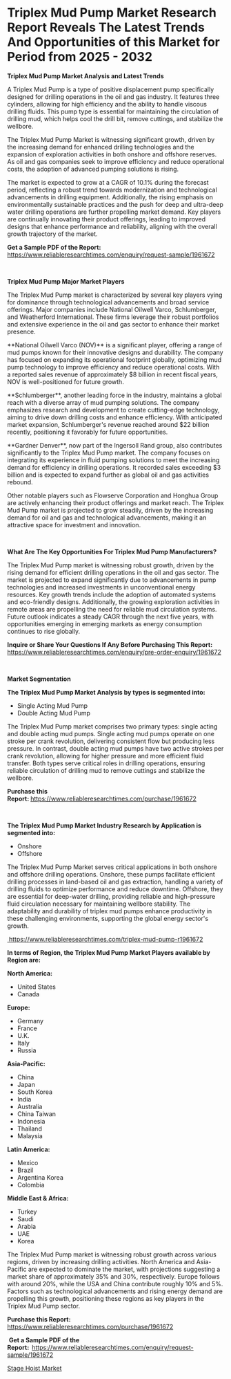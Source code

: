 <p><h1>Triplex Mud Pump Market Research Report Reveals The Latest Trends And Opportunities of this Market for Period from 2025 - 2032</h1></p><p><strong>Triplex Mud Pump Market Analysis and Latest Trends</strong></p>
<p><p>A Triplex Mud Pump is a type of positive displacement pump specifically designed for drilling operations in the oil and gas industry. It features three cylinders, allowing for high efficiency and the ability to handle viscous drilling fluids. This pump type is essential for maintaining the circulation of drilling mud, which helps cool the drill bit, remove cuttings, and stabilize the wellbore.</p><p>The Triplex Mud Pump Market is witnessing significant growth, driven by the increasing demand for enhanced drilling technologies and the expansion of exploration activities in both onshore and offshore reserves. As oil and gas companies seek to improve efficiency and reduce operational costs, the adoption of advanced pumping solutions is rising.</p><p>The market is expected to grow at a CAGR of 10.1% during the forecast period, reflecting a robust trend towards modernization and technological advancements in drilling equipment. Additionally, the rising emphasis on environmentally sustainable practices and the push for deep and ultra-deep water drilling operations are further propelling market demand. Key players are continually innovating their product offerings, leading to improved designs that enhance performance and reliability, aligning with the overall growth trajectory of the market.</p></p>
<p><strong>Get a Sample PDF of the Report:&nbsp;</strong> <a href="https://www.reliableresearchtimes.com/enquiry/request-sample/1961672?utm_campaign=2481&utm_medium=2&utm_source=Github&utm_content=ia&utm_term=16022025&utm_id=triplex-mud-pump">https://www.reliableresearchtimes.com/enquiry/request-sample/1961672</a></p>
<p>&nbsp;</p>
<p><strong>Triplex Mud Pump Major Market Players</strong></p>
<p><p>The Triplex Mud Pump market is characterized by several key players vying for dominance through technological advancements and broad service offerings. Major companies include National Oilwell Varco, Schlumberger, and Weatherford International. These firms leverage their robust portfolios and extensive experience in the oil and gas sector to enhance their market presence.</p><p>**National Oilwell Varco (NOV)** is a significant player, offering a range of mud pumps known for their innovative designs and durability. The company has focused on expanding its operational footprint globally, optimizing mud pump technology to improve efficiency and reduce operational costs. With a reported sales revenue of approximately $8 billion in recent fiscal years, NOV is well-positioned for future growth.</p><p>**Schlumberger**, another leading force in the industry, maintains a global reach with a diverse array of mud pumping solutions. The company emphasizes research and development to create cutting-edge technology, aiming to drive down drilling costs and enhance efficiency. With anticipated market expansion, Schlumberger's revenue reached around $22 billion recently, positioning it favorably for future opportunities.</p><p>**Gardner Denver**, now part of the Ingersoll Rand group, also contributes significantly to the Triplex Mud Pump market. The company focuses on integrating its experience in fluid pumping solutions to meet the increasing demand for efficiency in drilling operations. It recorded sales exceeding $3 billion and is expected to expand further as global oil and gas activities rebound.</p><p>Other notable players such as Flowserve Corporation and Honghua Group are actively enhancing their product offerings and market reach. The Triplex Mud Pump market is projected to grow steadily, driven by the increasing demand for oil and gas and technological advancements, making it an attractive space for investment and innovation.</p></p>
<p>&nbsp;</p>
<p><strong>What Are The Key Opportunities For Triplex Mud Pump Manufacturers?</strong></p>
<p><p>The Triplex Mud Pump market is witnessing robust growth, driven by the rising demand for efficient drilling operations in the oil and gas sector. The market is projected to expand significantly due to advancements in pump technologies and increased investments in unconventional energy resources. Key growth trends include the adoption of automated systems and eco-friendly designs. Additionally, the growing exploration activities in remote areas are propelling the need for reliable mud circulation systems. Future outlook indicates a steady CAGR through the next five years, with opportunities emerging in emerging markets as energy consumption continues to rise globally.</p></p>
<p><strong>Inquire or Share Your Questions If Any Before Purchasing This Report:</strong> <a href="https://www.reliableresearchtimes.com/enquiry/pre-order-enquiry/1961672?utm_campaign=2481&utm_medium=2&utm_source=Github&utm_content=ia&utm_term=16022025&utm_id=triplex-mud-pump">https://www.reliableresearchtimes.com/enquiry/pre-order-enquiry/1961672</a></p>
<p>&nbsp;</p>
<p><strong>Market Segmentation</strong></p>
<p><strong>The Triplex Mud Pump Market Analysis by types is segmented into:</strong></p>
<p><ul><li>Single Acting Mud Pump</li><li>Double Acting Mud Pump</li></ul></p>
<p><p>The Triplex Mud Pump market comprises two primary types: single acting and double acting mud pumps. Single acting mud pumps operate on one stroke per crank revolution, delivering consistent flow but producing less pressure. In contrast, double acting mud pumps have two active strokes per crank revolution, allowing for higher pressure and more efficient fluid transfer. Both types serve critical roles in drilling operations, ensuring reliable circulation of drilling mud to remove cuttings and stabilize the wellbore.</p></p>
<p><strong>Purchase this Report:&nbsp;</strong><a href="https://www.reliableresearchtimes.com/purchase/1961672?utm_campaign=2481&utm_medium=2&utm_source=Github&utm_content=ia&utm_term=16022025&utm_id=triplex-mud-pump">https://www.reliableresearchtimes.com/purchase/1961672</a></p>
<p>&nbsp;</p>
<p><strong>The Triplex Mud Pump Market Industry Research by Application is segmented into:</strong></p>
<p><ul><li>Onshore</li><li>Offshore</li></ul></p>
<p><p>The Triplex Mud Pump Market serves critical applications in both onshore and offshore drilling operations. Onshore, these pumps facilitate efficient drilling processes in land-based oil and gas extraction, handling a variety of drilling fluids to optimize performance and reduce downtime. Offshore, they are essential for deep-water drilling, providing reliable and high-pressure fluid circulation necessary for maintaining wellbore stability. The adaptability and durability of triplex mud pumps enhance productivity in these challenging environments, supporting the global energy sector's growth.</p></p>
<p><a href="https://www.reliableresearchtimes.com/triplex-mud-pump-r1961672?utm_campaign=2481&utm_medium=2&utm_source=Github&utm_content=ia&utm_term=16022025&utm_id=triplex-mud-pump">&nbsp;https://www.reliableresearchtimes.com/triplex-mud-pump-r1961672</a></p>
<p><strong>In terms of Region, the Triplex Mud Pump Market Players available by Region are:</strong></p>
<p>
    <p> <strong> North America: </strong>
        <ul>
            <li>United States</li>
            <li>Canada</li>
        </ul>
        </p> 
    <p> <strong> Europe: </strong>
        <ul>
            <li>Germany</li>
            <li>France</li>
            <li>U.K.</li>
            <li>Italy</li>
            <li>Russia</li>
        </ul>
        </p> 
    <p> <strong> Asia-Pacific: </strong>
        <ul>
            <li>China</li>
            <li>Japan</li>
            <li>South Korea</li>
            <li>India</li>
            <li>Australia</li>
            <li>China Taiwan</li>
            <li>Indonesia</li>
            <li>Thailand</li>
            <li>Malaysia</li>
        </ul>
        </p> 
    <p> <strong> Latin America: </strong>
        <ul>
            <li>Mexico</li>
            <li>Brazil</li>
            <li>Argentina Korea</li>
            <li>Colombia</li>
        </ul>
        </p> 
    <p> <strong> Middle East & Africa: </strong>
        <ul>
            <li>Turkey</li>
            <li>Saudi</li>
            <li>Arabia</li>
            <li>UAE</li>
            <li>Korea</li>
        </ul>
    </p>
    </p>
<p><p>The Triplex Mud Pump market is witnessing robust growth across various regions, driven by increasing drilling activities. North America and Asia-Pacific are expected to dominate the market, with projections suggesting a market share of approximately 35% and 30%, respectively. Europe follows with around 20%, while the USA and China contribute roughly 10% and 5%. Factors such as technological advancements and rising energy demand are propelling this growth, positioning these regions as key players in the Triplex Mud Pump sector.</p></p>
<p><strong>Purchase this Report: </strong><a href="https://www.reliableresearchtimes.com/purchase/1961672?utm_campaign=2481&utm_medium=2&utm_source=Github&utm_content=ia&utm_term=16022025&utm_id=triplex-mud-pump">https://www.reliableresearchtimes.com/purchase/1961672</a></p>
<p>&nbsp;<strong>Get a Sample PDF of the Report:&nbsp;&nbsp;</strong><a href="https://www.reliableresearchtimes.com/enquiry/request-sample/1961672?utm_campaign=2481&utm_medium=2&utm_source=Github&utm_content=ia&utm_term=16022025&utm_id=triplex-mud-pump">https://www.reliableresearchtimes.com/enquiry/request-sample/1961672</a></p>
<p><strong></strong></p>
<p><p><a href="https://github.com/nabadeneme/Market-Research-Report-List-1/blob/main/stage-hoist-market.md?utm_campaign=2481&utm_medium=2&utm_source=Github&utm_content=ia&utm_term=16022025&utm_id=triplex-mud-pump">Stage Hoist Market</a></p></p>